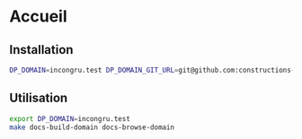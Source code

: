 # Accueil

## Installation

```sh
DP_DOMAIN=incongru.test DP_DOMAIN_GIT_URL=git@github.com:constructions-incongrues/developer-portal-domain.git make domain-import
```

## Utilisation

```sh
export DP_DOMAIN=incongru.test
make docs-build-domain docs-browse-domain
```